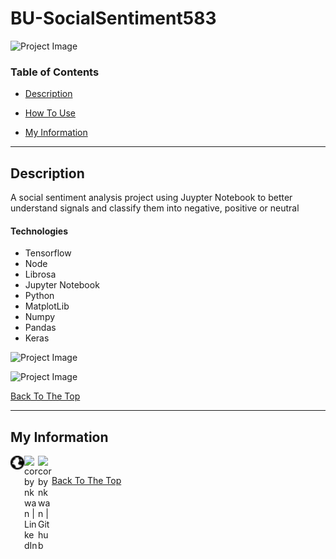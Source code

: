 # BU-SocialSentiment583
![Project Image](./assets/img.png)

### Table of Contents

- [Description](#description)
- [How To Use](#how-to-use)

- [My Information](#My-Information)

---

## Description

A social sentiment analysis project using Juypter Notebook to better understand signals and classify them into negative, positive or neutral

#### Technologies

- Tensorflow
- Node
- Librosa
- Jupyter Notebook 
- Python
- MatplotLib
- Numpy 
- Pandas
- Keras


![Project Image](./client/public/images/desktopp1.png)

![Project Image](./client/public/images/desktopp2.png)

[Back To The Top](#Portfolio)

---



## My Information
[<img align="left" alt="corbynkwan" width="22px" src="https://raw.githubusercontent.com/iconic/open-iconic/master/svg/globe.svg" />](https://www.corbynkwan.com)
[<img align="left" alt="corbynkwan | LinkedIn" width="22px" src="https://cdn.jsdelivr.net/npm/simple-icons@v3/icons/linkedin.svg" />](https://www.linkedin.com/in/corbyn-kwan)
[<img align="left" alt="corbynkwan | Github" width="22px" src="https://cdn.jsdelivr.net/npm/simple-icons@v3/icons/github.svg" />](https://github.com/corbynkwan)




<br>

[Back To The Top](#4Hour-Fruit-Shop-Website-Coding-Challenge)
